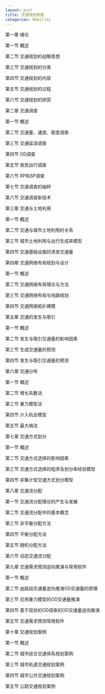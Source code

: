 ```yaml
---
layout: post
title: 交通规划原理
categories: Mobility
---
```


第一章 绪论

第一节 概述

第二节 交通规划的战略思想

第三节 交通规划的分类

第四节 交通规划的内容

第五节 交通规划的过程

第六节 交通规划的研究

第二章 交通调查

第一节 概述

第二节 交通量、速度、密度调查

第三节 交通延误调查

第四节 OD调查

第五节 居民出行调查

第六节 RP和SP调查

第七节 交通调查的抽样

第八节 交通调查新技术

第三章 交通与土地利用

第一节 概述

第二节 交通与城市土地利用的关系

第三节 城市土地利用与出行生成率模型

第四节 交通基础设施的诱发交通量

第四章 交通网络布局规划与设计

第一节 概述

第二节 交通网络布局理论与方法

第三节 交通网络布局与线路规划

第四节 交通网络拓扑建模

第五章 交通的发生与吸引

第一节 概述

第二节 发生与吸引交通量的影响因素

第三节 生成交通量的预测

第四节 发生与吸引交通量的预测

第六章 交通分布

第一节 概述

第二节 增长系数法

第三节 重力模型法

第四节 介入机会模型

第五节 最大熵法

第七章 交通方式划分

第一节 概述

第二节 交通方式选择的影响因素

第三节 交通方式选择的程序及划分率经验模型

第四节 非集计型交通方式划分模型

第八章 交通流分配

第一节 交通流分配理论的产生与发展

第二节 交通流分配中的基本概念

第三节 非平衡分配方法

第四节 平衡分配方法

第五节 随机分配方法

第六节 动态交通流分配

第九章 交通需求预测逆向推演与常用软件

第一节 概述

第二节 由路段交通量逆向推演OD交通量的原理

第三节 应用重力模型的OD交通量推演

第四节 基于现状的OD调查的OD交通量逆向推演

第五节 交通需求预测常用软件

第十章 交通规划案例

第一节 概述

第二节 城市综合交通体系规划案例

第三节 城市轨道交通规划案例

第四节 城市公共交通规划案例

第五节 公路交通规划案例
